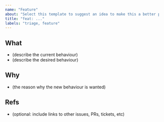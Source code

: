 ```yaml
---
name: "Feature"
about: "Select this template to suggest an idea to make this a better project"
title: "feat: ..."
labels: "triage, feature"
---
```


## What

- (describe the current behaviour)
- (describe the desired behaviour)

## Why

- (the reason why the new behaviour is wanted)

## Refs

- (optional: include links to other issues, PRs, tickets, etc)